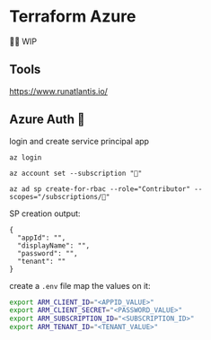 # Terraform Azure

🧑‍💻 WIP

## Tools

<https://www.runatlantis.io/>

## Azure Auth 🔑

login and create service principal app

```shell
az login

az account set --subscription "👾"

az ad sp create-for-rbac --role="Contributor" --scopes="/subscriptions/👾"
```

SP creation output:

```shell
{
  "appId": "",
  "displayName": "",
  "password": "",
  "tenant": ""
}
```

create a `.env` file map the values on it:

```bash
export ARM_CLIENT_ID="<APPID_VALUE>"
export ARM_CLIENT_SECRET="<PASSWORD_VALUE>"
export ARM_SUBSCRIPTION_ID="<SUBSCRIPTION_ID>"
export ARM_TENANT_ID="<TENANT_VALUE>"
```
